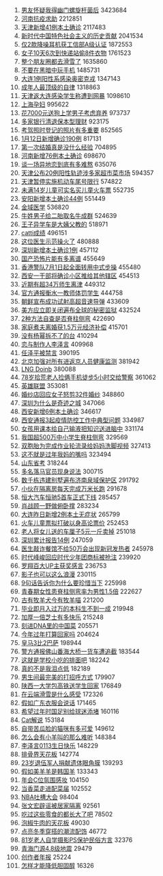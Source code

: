 1. [男友怀疑我得幽门螺旋杆菌后](https://s.weibo.com//weibo?q=%23%E7%94%B7%E5%8F%8B%E6%80%80%E7%96%91%E6%88%91%E5%BE%97%E5%B9%BD%E9%97%A8%E8%9E%BA%E6%97%8B%E6%9D%86%E8%8F%8C%E5%90%8E%23&Refer=top) 3423684
2. [河南抗疫求助](https://s.weibo.com//weibo?q=%23%E6%B2%B3%E5%8D%97%E6%8A%97%E7%96%AB%E6%B1%82%E5%8A%A9%23&Refer=top) 2212851
3. [天津新增41例本土确诊](https://s.weibo.com//weibo?q=%23%E5%A4%A9%E6%B4%A5%E6%96%B0%E5%A2%9E41%E4%BE%8B%E6%9C%AC%E5%9C%9F%E7%A1%AE%E8%AF%8A%23&Refer=top) 2117483
4. [新时代中国特色社会主义的历史贡献](https://s.weibo.com//weibo?q=%23%E6%96%B0%E6%97%B6%E4%BB%A3%E4%B8%AD%E5%9B%BD%E7%89%B9%E8%89%B2%E7%A4%BE%E4%BC%9A%E4%B8%BB%E4%B9%89%E7%9A%84%E5%8E%86%E5%8F%B2%E8%B4%A1%E7%8C%AE%23&Refer=top) 2041534
5. [仅2款降噪耳机获工信部A级认证](https://s.weibo.com//weibo?q=%23%E4%BB%852%E6%AC%BE%E9%99%8D%E5%99%AA%E8%80%B3%E6%9C%BA%E8%8E%B7%E5%B7%A5%E4%BF%A1%E9%83%A8A%E7%BA%A7%E8%AE%A4%E8%AF%81%23&Refer=top) 1872553
6. [女子10天6次到快递站偷8件衣物](https://s.weibo.com//weibo?q=%23%E5%A5%B3%E5%AD%9010%E5%A4%A96%E6%AC%A1%E5%88%B0%E5%BF%AB%E9%80%92%E7%AB%99%E5%81%B78%E4%BB%B6%E8%A1%A3%E7%89%A9%23&Refer=top) 1761523
7. [整个朋友圈都去滑雪了](https://s.weibo.com//weibo?q=%E6%95%B4%E4%B8%AA%E6%9C%8B%E5%8F%8B%E5%9C%88%E9%83%BD%E5%8E%BB%E6%BB%91%E9%9B%AA%E4%BA%86&Refer=top) 1635860
8. [不要在黑暗中玩手机](https://s.weibo.com//weibo?q=%23%E4%B8%8D%E8%A6%81%E5%9C%A8%E9%BB%91%E6%9A%97%E4%B8%AD%E7%8E%A9%E6%89%8B%E6%9C%BA%23&Refer=top) 1485731
9. [大连1例阳性系感染奥密克戎](https://s.weibo.com//weibo?q=%23%E5%A4%A7%E8%BF%9E1%E4%BE%8B%E9%98%B3%E6%80%A7%E7%B3%BB%E6%84%9F%E6%9F%93%E5%A5%A5%E5%AF%86%E5%85%8B%E6%88%8E%23&Refer=top) 1347143
10. [成年人最顶级的自律](https://s.weibo.com//weibo?q=%23%E6%88%90%E5%B9%B4%E4%BA%BA%E6%9C%80%E9%A1%B6%E7%BA%A7%E7%9A%84%E8%87%AA%E5%BE%8B%23&Refer=top) 1318863
11. [天津返大连感染学生称遭到网暴](https://s.weibo.com//weibo?q=%23%E5%A4%A9%E6%B4%A5%E8%BF%94%E5%A4%A7%E8%BF%9E%E6%84%9F%E6%9F%93%E5%AD%A6%E7%94%9F%E7%A7%B0%E9%81%AD%E5%88%B0%E7%BD%91%E6%9A%B4%23&Refer=top) 1098610
12. [上海孕妇](https://s.weibo.com//weibo?q=%E4%B8%8A%E6%B5%B7%E5%AD%95%E5%A6%87&Refer=top) 995622
13. [花7000元送狗上学男子考虑弃养](https://s.weibo.com//weibo?q=%23%E8%8A%B17000%E5%85%83%E9%80%81%E7%8B%97%E4%B8%8A%E5%AD%A6%E7%94%B7%E5%AD%90%E8%80%83%E8%99%91%E5%BC%83%E5%85%BB%23&Refer=top) 973737
14. [多家银行清退保本型理财](https://s.weibo.com//weibo?q=%23%E5%A4%9A%E5%AE%B6%E9%93%B6%E8%A1%8C%E6%B8%85%E9%80%80%E4%BF%9D%E6%9C%AC%E5%9E%8B%E7%90%86%E8%B4%A2%23&Refer=top) 923175
15. [考驾照时登记的照片有多重要](https://s.weibo.com//weibo?q=%23%E8%80%83%E9%A9%BE%E7%85%A7%E6%97%B6%E7%99%BB%E8%AE%B0%E7%9A%84%E7%85%A7%E7%89%87%E6%9C%89%E5%A4%9A%E9%87%8D%E8%A6%81%23&Refer=top) 852565
16. [1月12日新增确诊190例](https://s.weibo.com//weibo?q=%231%E6%9C%8812%E6%97%A5%E6%96%B0%E5%A2%9E%E7%A1%AE%E8%AF%8A190%E4%BE%8B%23&Refer=top) 817131
17. [第一次结婚真是没什么经验](https://s.weibo.com//weibo?q=%23%E7%AC%AC%E4%B8%80%E6%AC%A1%E7%BB%93%E5%A9%9A%E7%9C%9F%E6%98%AF%E6%B2%A1%E4%BB%80%E4%B9%88%E7%BB%8F%E9%AA%8C%23&Refer=top) 704895
18. [河南新增76例本土确诊](https://s.weibo.com//weibo?q=%23%E6%B2%B3%E5%8D%97%E6%96%B0%E5%A2%9E76%E4%BE%8B%E6%9C%AC%E5%9C%9F%E7%A1%AE%E8%AF%8A%23&Refer=top) 698670
19. [谈一场异地恋到底有多难熬](https://s.weibo.com//weibo?q=%E8%B0%88%E4%B8%80%E5%9C%BA%E5%BC%82%E5%9C%B0%E6%81%8B%E5%88%B0%E5%BA%95%E6%9C%89%E5%A4%9A%E9%9A%BE%E7%86%AC&Refer=top) 635076
20. [天津公布20例阳性轨迹涉多家超市菜市场](https://s.weibo.com//weibo?q=%23%E5%A4%A9%E6%B4%A5%E5%85%AC%E5%B8%8320%E4%BE%8B%E9%98%B3%E6%80%A7%E8%BD%A8%E8%BF%B9%E6%B6%89%E5%A4%9A%E5%AE%B6%E8%B6%85%E5%B8%82%E8%8F%9C%E5%B8%82%E5%9C%BA%23&Refer=top) 594357
21. [天津暂停实施机动车尾号限行](https://s.weibo.com//weibo?q=%23%E5%A4%A9%E6%B4%A5%E6%9A%82%E5%81%9C%E5%AE%9E%E6%96%BD%E6%9C%BA%E5%8A%A8%E8%BD%A6%E5%B0%BE%E5%8F%B7%E9%99%90%E8%A1%8C%23&Refer=top) 574822
22. [未满14岁儿童可实名买儿童火车票](https://s.weibo.com//weibo?q=%23%E6%9C%AA%E6%BB%A114%E5%B2%81%E5%84%BF%E7%AB%A5%E5%8F%AF%E5%AE%9E%E5%90%8D%E4%B9%B0%E5%84%BF%E7%AB%A5%E7%81%AB%E8%BD%A6%E7%A5%A8%23&Refer=top) 552735
23. [安阳新增本土确诊44例](https://s.weibo.com//weibo?q=%23%E5%AE%89%E9%98%B3%E6%96%B0%E5%A2%9E%E6%9C%AC%E5%9C%9F%E7%A1%AE%E8%AF%8A44%E4%BE%8B%23&Refer=top) 551449
24. [金域医学](https://s.weibo.com//weibo?q=%E9%87%91%E5%9F%9F%E5%8C%BB%E5%AD%A6&Refer=top) 536820
25. [牛姓男子给二胎取名牛成群](https://s.weibo.com//weibo?q=%23%E7%89%9B%E5%A7%93%E7%94%B7%E5%AD%90%E7%BB%99%E4%BA%8C%E8%83%8E%E5%8F%96%E5%90%8D%E7%89%9B%E6%88%90%E7%BE%A4%23&Refer=top) 524639
26. [王子异学车是大姨父教的](https://s.weibo.com//weibo?q=%23%E7%8E%8B%E5%AD%90%E5%BC%82%E5%AD%A6%E8%BD%A6%E6%98%AF%E5%A4%A7%E5%A7%A8%E7%88%B6%E6%95%99%E7%9A%84%23&Refer=top) 518971
27. [catti成绩](https://s.weibo.com//weibo?q=catti%E6%88%90%E7%BB%A9&Refer=top) 496151
28. [这位医生示范操火了](https://s.weibo.com//weibo?q=%23%E8%BF%99%E4%BD%8D%E5%8C%BB%E7%94%9F%E7%A4%BA%E8%8C%83%E6%93%8D%E7%81%AB%E4%BA%86%23&Refer=top) 480888
29. [深圳新增本土确诊1例](https://s.weibo.com//weibo?q=%23%E6%B7%B1%E5%9C%B3%E6%96%B0%E5%A2%9E%E6%9C%AC%E5%9C%9F%E7%A1%AE%E8%AF%8A1%E4%BE%8B%23&Refer=top) 457112
30. [国产恐怖片能有多离谱](https://s.weibo.com//weibo?q=%23%E5%9B%BD%E4%BA%A7%E6%81%90%E6%80%96%E7%89%87%E8%83%BD%E6%9C%89%E5%A4%9A%E7%A6%BB%E8%B0%B1%23&Refer=top) 455649
31. [香港警队7月1日起全面转用中式步操](https://s.weibo.com//weibo?q=%23%E9%A6%99%E6%B8%AF%E8%AD%A6%E9%98%9F7%E6%9C%881%E6%97%A5%E8%B5%B7%E5%85%A8%E9%9D%A2%E8%BD%AC%E7%94%A8%E4%B8%AD%E5%BC%8F%E6%AD%A5%E6%93%8D%23&Refer=top) 455480
32. [西安一干部将确诊小区推给其他辖区](https://s.weibo.com//weibo?q=%23%E8%A5%BF%E5%AE%89%E4%B8%80%E5%B9%B2%E9%83%A8%E5%B0%86%E7%A1%AE%E8%AF%8A%E5%B0%8F%E5%8C%BA%E6%8E%A8%E7%BB%99%E5%85%B6%E4%BB%96%E8%BE%96%E5%8C%BA%23&Refer=top) 454513
33. [近期有超34万师生离津](https://s.weibo.com//weibo?q=%23%E8%BF%91%E6%9C%9F%E6%9C%89%E8%B6%8534%E4%B8%87%E5%B8%88%E7%94%9F%E7%A6%BB%E6%B4%A5%23&Refer=top) 449312
34. [官方通报衡水一教师体罚学生](https://s.weibo.com//weibo?q=%23%E5%AE%98%E6%96%B9%E9%80%9A%E6%8A%A5%E8%A1%A1%E6%B0%B4%E4%B8%80%E6%95%99%E5%B8%88%E4%BD%93%E7%BD%9A%E5%AD%A6%E7%94%9F%23&Refer=top) 444758
35. [朝鲜宣布成功试射高超音速导弹](https://s.weibo.com//weibo?q=%23%E6%9C%9D%E9%B2%9C%E5%AE%A3%E5%B8%83%E6%88%90%E5%8A%9F%E8%AF%95%E5%B0%84%E9%AB%98%E8%B6%85%E9%9F%B3%E9%80%9F%E5%AF%BC%E5%BC%B9%23&Refer=top) 433609
36. [美方应立即关闭遍布全球的秘密监狱](https://s.weibo.com//weibo?q=%23%E7%BE%8E%E6%96%B9%E5%BA%94%E7%AB%8B%E5%8D%B3%E5%85%B3%E9%97%AD%E9%81%8D%E5%B8%83%E5%85%A8%E7%90%83%E7%9A%84%E7%A7%98%E5%AF%86%E7%9B%91%E7%8B%B1%23&Refer=top) 432524
37. [2种方法自查是否脊柱侧弯](https://s.weibo.com//weibo?q=%232%E7%A7%8D%E6%96%B9%E6%B3%95%E8%87%AA%E6%9F%A5%E6%98%AF%E5%90%A6%E8%84%8A%E6%9F%B1%E4%BE%A7%E5%BC%AF%23&Refer=top) 422690
38. [家庭煮夫离婚获1.5万元经济补偿](https://s.weibo.com//weibo?q=%23%E5%AE%B6%E5%BA%AD%E7%85%AE%E5%A4%AB%E7%A6%BB%E5%A9%9A%E8%8E%B71.5%E4%B8%87%E5%85%83%E7%BB%8F%E6%B5%8E%E8%A1%A5%E5%81%BF%23&Refer=top) 415701
39. [没有杨幂拆不了的台](https://s.weibo.com//weibo?q=%23%E6%B2%A1%E6%9C%89%E6%9D%A8%E5%B9%82%E6%8B%86%E4%B8%8D%E4%BA%86%E7%9A%84%E5%8F%B0%23&Refer=top) 410294
40. [恋与制作人李泽言](https://s.weibo.com//weibo?q=%E6%81%8B%E4%B8%8E%E5%88%B6%E4%BD%9C%E4%BA%BA%E6%9D%8E%E6%B3%BD%E8%A8%80&Refer=top) 409968
41. [任泽平被禁言](https://s.weibo.com//weibo?q=%23%E4%BB%BB%E6%B3%BD%E5%B9%B3%E8%A2%AB%E7%A6%81%E8%A8%80%23&Refer=top) 390195
42. [北京加强对所有进返京人员健康监测](https://s.weibo.com//weibo?q=%23%E5%8C%97%E4%BA%AC%E5%8A%A0%E5%BC%BA%E5%AF%B9%E6%89%80%E6%9C%89%E8%BF%9B%E8%BF%94%E4%BA%AC%E4%BA%BA%E5%91%98%E5%81%A5%E5%BA%B7%E7%9B%91%E6%B5%8B%23&Refer=top) 381942
43. [LNG Doinb](https://s.weibo.com//weibo?q=LNG%20Doinb&Refer=top) 380088
44. [78岁拾荒老人捡俩手机徒步5小时交给警察](https://s.weibo.com//weibo?q=%2378%E5%B2%81%E6%8B%BE%E8%8D%92%E8%80%81%E4%BA%BA%E6%8D%A1%E4%BF%A9%E6%89%8B%E6%9C%BA%E5%BE%92%E6%AD%A55%E5%B0%8F%E6%97%B6%E4%BA%A4%E7%BB%99%E8%AD%A6%E5%AF%9F%23&Refer=top) 361062
45. [英雄联盟](https://s.weibo.com//weibo?q=%E8%8B%B1%E9%9B%84%E8%81%94%E7%9B%9F&Refer=top) 353081
46. [婚纱店回应女子怒剪32件婚纱](https://s.weibo.com//weibo?q=%23%E5%A9%9A%E7%BA%B1%E5%BA%97%E5%9B%9E%E5%BA%94%E5%A5%B3%E5%AD%90%E6%80%92%E5%89%AA32%E4%BB%B6%E5%A9%9A%E7%BA%B1%23&Refer=top) 348860
47. [深圳为什么是奇迹之城](https://s.weibo.com//weibo?q=%23%E6%B7%B1%E5%9C%B3%E4%B8%BA%E4%BB%80%E4%B9%88%E6%98%AF%E5%A5%87%E8%BF%B9%E4%B9%8B%E5%9F%8E%23&Refer=top) 347066
48. [西安新增6例本土确诊](https://s.weibo.com//weibo?q=%23%E8%A5%BF%E5%AE%89%E6%96%B0%E5%A2%9E6%E4%BE%8B%E6%9C%AC%E5%9C%9F%E7%A1%AE%E8%AF%8A%23&Refer=top) 346617
49. [西安通报3起疫情防控工作中典型问题](https://s.weibo.com//weibo?q=%23%E8%A5%BF%E5%AE%89%E9%80%9A%E6%8A%A53%E8%B5%B7%E7%96%AB%E6%83%85%E9%98%B2%E6%8E%A7%E5%B7%A5%E4%BD%9C%E4%B8%AD%E5%85%B8%E5%9E%8B%E9%97%AE%E9%A2%98%23&Refer=top) 334987
50. [女孩用课本给自己输液把知识送进脑中](https://s.weibo.com//weibo?q=%23%E5%A5%B3%E5%AD%A9%E7%94%A8%E8%AF%BE%E6%9C%AC%E7%BB%99%E8%87%AA%E5%B7%B1%E8%BE%93%E6%B6%B2%E6%8A%8A%E7%9F%A5%E8%AF%86%E9%80%81%E8%BF%9B%E8%84%91%E4%B8%AD%23&Refer=top) 331174
51. [我国超500万中小学生脊柱侧弯](https://s.weibo.com//weibo?q=%23%E6%88%91%E5%9B%BD%E8%B6%85500%E4%B8%87%E4%B8%AD%E5%B0%8F%E5%AD%A6%E7%94%9F%E8%84%8A%E6%9F%B1%E4%BE%A7%E5%BC%AF%23&Refer=top) 329569
52. [双胞胎为完成作业轮流录给妈妈洗脚视频](https://s.weibo.com//weibo?q=%23%E5%8F%8C%E8%83%9E%E8%83%8E%E4%B8%BA%E5%AE%8C%E6%88%90%E4%BD%9C%E4%B8%9A%E8%BD%AE%E6%B5%81%E5%BD%95%E7%BB%99%E5%A6%88%E5%A6%88%E6%B4%97%E8%84%9A%E8%A7%86%E9%A2%91%23&Refer=top) 327413
53. [这不就是过年我妈的嘴吗](https://s.weibo.com//weibo?q=%23%E8%BF%99%E4%B8%8D%E5%B0%B1%E6%98%AF%E8%BF%87%E5%B9%B4%E6%88%91%E5%A6%88%E7%9A%84%E5%98%B4%E5%90%97%23&Refer=top) 323494
54. [山东省考](https://s.weibo.com//weibo?q=%E5%B1%B1%E4%B8%9C%E7%9C%81%E8%80%83&Refer=top) 318244
55. [多名落马官员现身说法](https://s.weibo.com//weibo?q=%23%E5%A4%9A%E5%90%8D%E8%90%BD%E9%A9%AC%E5%AE%98%E5%91%98%E7%8E%B0%E8%BA%AB%E8%AF%B4%E6%B3%95%23&Refer=top) 300715
56. [数千栋违建别墅遍布济南泉域保护区](https://s.weibo.com//weibo?q=%23%E6%95%B0%E5%8D%83%E6%A0%8B%E8%BF%9D%E5%BB%BA%E5%88%AB%E5%A2%85%E9%81%8D%E5%B8%83%E6%B5%8E%E5%8D%97%E6%B3%89%E5%9F%9F%E4%BF%9D%E6%8A%A4%E5%8C%BA%23&Refer=top) 291792
57. [小伙在隔离房每天完成万米长跑](https://s.weibo.com//weibo?q=%23%E5%B0%8F%E4%BC%99%E5%9C%A8%E9%9A%94%E7%A6%BB%E6%88%BF%E6%AF%8F%E5%A4%A9%E5%AE%8C%E6%88%90%E4%B8%87%E7%B1%B3%E9%95%BF%E8%B7%91%23&Refer=top) 291678
58. [恒大汽车恒驰5首车正式下线](https://s.weibo.com//weibo?q=%23%E6%81%92%E5%A4%A7%E6%B1%BD%E8%BD%A6%E6%81%92%E9%A9%B05%E9%A6%96%E8%BD%A6%E6%AD%A3%E5%BC%8F%E4%B8%8B%E7%BA%BF%23&Refer=top) 285457
59. [肖战顾一野做俯卧撑](https://s.weibo.com//weibo?q=%E8%82%96%E6%88%98%E9%A1%BE%E4%B8%80%E9%87%8E%E5%81%9A%E4%BF%AF%E5%8D%A7%E6%92%91&Refer=top) 283234
60. [大连昨日新增2例本土无症状](https://s.weibo.com//weibo?q=%23%E5%A4%A7%E8%BF%9E%E6%98%A8%E6%97%A5%E6%96%B0%E5%A2%9E2%E4%BE%8B%E6%9C%AC%E5%9C%9F%E6%97%A0%E7%97%87%E7%8A%B6%23&Refer=top) 265799
61. [火车儿童票拟打破以身高论票价](https://s.weibo.com//weibo?q=%23%E7%81%AB%E8%BD%A6%E5%84%BF%E7%AB%A5%E7%A5%A8%E6%8B%9F%E6%89%93%E7%A0%B4%E4%BB%A5%E8%BA%AB%E9%AB%98%E8%AE%BA%E7%A5%A8%E4%BB%B7%23&Refer=top) 252453
62. [老人将女儿送的车厘子5元一斤卖掉](https://s.weibo.com//weibo?q=%23%E8%80%81%E4%BA%BA%E5%B0%86%E5%A5%B3%E5%84%BF%E9%80%81%E7%9A%84%E8%BD%A6%E5%8E%98%E5%AD%905%E5%85%83%E4%B8%80%E6%96%A4%E5%8D%96%E6%8E%89%23&Refer=top) 251018
63. [深圳累计报告14例](https://s.weibo.com//weibo?q=%23%E6%B7%B1%E5%9C%B3%E7%B4%AF%E8%AE%A1%E6%8A%A5%E5%91%8A14%E4%BE%8B%23&Refer=top) 247059
64. [医生敲诈餐馆不给50万会出现新冠发热者](https://s.weibo.com//weibo?q=%23%E5%8C%BB%E7%94%9F%E6%95%B2%E8%AF%88%E9%A4%90%E9%A6%86%E4%B8%8D%E7%BB%9950%E4%B8%87%E4%BC%9A%E5%87%BA%E7%8E%B0%E6%96%B0%E5%86%A0%E5%8F%91%E7%83%AD%E8%80%85%23&Refer=top) 245978
65. [时代峰峻回应时代少年团商标被抢注](https://s.weibo.com//weibo?q=%23%E6%97%B6%E4%BB%A3%E5%B3%B0%E5%B3%BB%E5%9B%9E%E5%BA%94%E6%97%B6%E4%BB%A3%E5%B0%91%E5%B9%B4%E5%9B%A2%E5%95%86%E6%A0%87%E8%A2%AB%E6%8A%A2%E6%B3%A8%23&Refer=top) 239920
66. [罗翔百大UP主获奖感言](https://s.weibo.com//weibo?q=%23%E7%BD%97%E7%BF%94%E7%99%BE%E5%A4%A7UP%E4%B8%BB%E8%8E%B7%E5%A5%96%E6%84%9F%E8%A8%80%23&Refer=top) 236753
67. [影子也可以这么浪漫](https://s.weibo.com//weibo?q=%23%E5%BD%B1%E5%AD%90%E4%B9%9F%E5%8F%AF%E4%BB%A5%E8%BF%99%E4%B9%88%E6%B5%AA%E6%BC%AB%23&Refer=top) 230115
68. [9句话告诉你为什么要珍惜当下](https://s.weibo.com//weibo?q=%239%E5%8F%A5%E8%AF%9D%E5%91%8A%E8%AF%89%E4%BD%A0%E4%B8%BA%E4%BB%80%E4%B9%88%E8%A6%81%E7%8F%8D%E6%83%9C%E5%BD%93%E4%B8%8B%23&Refer=top) 225998
69. [青春期女性患脊柱侧弯率为男性1.5倍](https://s.weibo.com//weibo?q=%23%E9%9D%92%E6%98%A5%E6%9C%9F%E5%A5%B3%E6%80%A7%E6%82%A3%E8%84%8A%E6%9F%B1%E4%BE%A7%E5%BC%AF%E7%8E%87%E4%B8%BA%E7%94%B7%E6%80%A71.5%E5%80%8D%23&Refer=top) 222627
70. [古有牧羊犬今有牧羊喵](https://s.weibo.com//weibo?q=%23%E5%8F%A4%E6%9C%89%E7%89%A7%E7%BE%8A%E7%8A%AC%E4%BB%8A%E6%9C%89%E7%89%A7%E7%BE%8A%E5%96%B5%23&Refer=top) 221200
71. [毕业即月入过万的本科生不到一成](https://s.weibo.com//weibo?q=%23%E6%AF%95%E4%B8%9A%E5%8D%B3%E6%9C%88%E5%85%A5%E8%BF%87%E4%B8%87%E7%9A%84%E6%9C%AC%E7%A7%91%E7%94%9F%E4%B8%8D%E5%88%B0%E4%B8%80%E6%88%90%23&Refer=top) 219948
72. [加厚一倍芝士有多快乐](https://s.weibo.com//weibo?q=%E5%8A%A0%E5%8E%9A%E4%B8%80%E5%80%8D%E8%8A%9D%E5%A3%AB%E6%9C%89%E5%A4%9A%E5%BF%AB%E4%B9%90&Refer=top) 215248
73. [刻进DNA里的中国菜](https://s.weibo.com//weibo?q=%23%E5%88%BB%E8%BF%9BDNA%E9%87%8C%E7%9A%84%E4%B8%AD%E5%9B%BD%E8%8F%9C%23&Refer=top) 205571
74. [今年过年打算回家吗](https://s.weibo.com//weibo?q=%23%E4%BB%8A%E5%B9%B4%E8%BF%87%E5%B9%B4%E6%89%93%E7%AE%97%E5%9B%9E%E5%AE%B6%E5%90%97%23&Refer=top) 204624
75. [皇马3比2巴萨](https://s.weibo.com//weibo?q=%E7%9A%87%E9%A9%AC3%E6%AF%942%E5%B7%B4%E8%90%A8&Refer=top) 198944
76. [警方通报佛山番海大桥一货车遭追截](https://s.weibo.com//weibo?q=%23%E8%AD%A6%E6%96%B9%E9%80%9A%E6%8A%A5%E4%BD%9B%E5%B1%B1%E7%95%AA%E6%B5%B7%E5%A4%A7%E6%A1%A5%E4%B8%80%E8%B4%A7%E8%BD%A6%E9%81%AD%E8%BF%BD%E6%88%AA%23&Refer=top) 183544
77. [这就是学校小吃的排面吧](https://s.weibo.com//weibo?q=%23%E8%BF%99%E5%B0%B1%E6%98%AF%E5%AD%A6%E6%A0%A1%E5%B0%8F%E5%90%83%E7%9A%84%E6%8E%92%E9%9D%A2%E5%90%A7%23&Refer=top) 182242
78. [真的不是我泪点低](https://s.weibo.com//weibo?q=%23%E7%9C%9F%E7%9A%84%E4%B8%8D%E6%98%AF%E6%88%91%E6%B3%AA%E7%82%B9%E4%BD%8E%23&Refer=top) 182189
79. [男生间最完美的打招呼方式](https://s.weibo.com//weibo?q=%23%E7%94%B7%E7%94%9F%E9%97%B4%E6%9C%80%E5%AE%8C%E7%BE%8E%E7%9A%84%E6%89%93%E6%8B%9B%E5%91%BC%E6%96%B9%E5%BC%8F%23&Refer=top) 179907
80. [陕西一大学包高铁送学生回家](https://s.weibo.com//weibo?q=%23%E9%99%95%E8%A5%BF%E4%B8%80%E5%A4%A7%E5%AD%A6%E5%8C%85%E9%AB%98%E9%93%81%E9%80%81%E5%AD%A6%E7%94%9F%E5%9B%9E%E5%AE%B6%23&Refer=top) 176849
81. [在云端滑雪是什么感受](https://s.weibo.com//weibo?q=%23%E5%9C%A8%E4%BA%91%E7%AB%AF%E6%BB%91%E9%9B%AA%E6%98%AF%E4%BB%80%E4%B9%88%E6%84%9F%E5%8F%97%23&Refer=top) 172326
82. [假如广东衣服会说话](https://s.weibo.com//weibo?q=%E5%81%87%E5%A6%82%E5%B9%BF%E4%B8%9C%E8%A1%A3%E6%9C%8D%E4%BC%9A%E8%AF%B4%E8%AF%9D&Refer=top) 171465
83. [希望过年时国足别给球迷添堵](https://s.weibo.com//weibo?q=%23%E5%B8%8C%E6%9C%9B%E8%BF%87%E5%B9%B4%E6%97%B6%E5%9B%BD%E8%B6%B3%E5%88%AB%E7%BB%99%E7%90%83%E8%BF%B7%E6%B7%BB%E5%A0%B5%23&Refer=top) 160116
84. [Cat解说](https://s.weibo.com//weibo?q=%23Cat%E8%A7%A3%E8%AF%B4%23&Refer=top) 153184
85. [自带苦瓜脸的猫咪有多可爱](https://s.weibo.com//weibo?q=%23%E8%87%AA%E5%B8%A6%E8%8B%A6%E7%93%9C%E8%84%B8%E7%9A%84%E7%8C%AB%E5%92%AA%E6%9C%89%E5%A4%9A%E5%8F%AF%E7%88%B1%23&Refer=top) 149612
86. [怎么会有小羊叫的那么难听](https://s.weibo.com//weibo?q=%23%E6%80%8E%E4%B9%88%E4%BC%9A%E6%9C%89%E5%B0%8F%E7%BE%8A%E5%8F%AB%E7%9A%84%E9%82%A3%E4%B9%88%E9%9A%BE%E5%90%AC%23&Refer=top) 148384
87. [李泽言0113生日快乐](https://s.weibo.com//weibo?q=%E6%9D%8E%E6%B3%BD%E8%A8%800113%E7%94%9F%E6%97%A5%E5%BF%AB%E4%B9%90&Refer=top) 148229
88. [排骨界天花板](https://s.weibo.com//weibo?q=%23%E6%8E%92%E9%AA%A8%E7%95%8C%E5%A4%A9%E8%8A%B1%E6%9D%BF%23&Refer=top) 142774
89. [23岁退伍军人捐献遗体眼角膜](https://s.weibo.com//weibo?q=%2323%E5%B2%81%E9%80%80%E4%BC%8D%E5%86%9B%E4%BA%BA%E6%8D%90%E7%8C%AE%E9%81%97%E4%BD%93%E7%9C%BC%E8%A7%92%E8%86%9C%23&Refer=top) 139293
90. [假如美羊羊是韩国羊](https://s.weibo.com//weibo?q=%23%E5%81%87%E5%A6%82%E7%BE%8E%E7%BE%8A%E7%BE%8A%E6%98%AF%E9%9F%A9%E5%9B%BD%E7%BE%8A%23&Refer=top) 133343
91. [年会C位氛围感妆](https://s.weibo.com//weibo?q=%23%E5%B9%B4%E4%BC%9AC%E4%BD%8D%E6%B0%9B%E5%9B%B4%E6%84%9F%E5%A6%86%23&Refer=top) 104150
92. [当香菜走进配菜届](https://s.weibo.com//weibo?q=%23%E5%BD%93%E9%A6%99%E8%8F%9C%E8%B5%B0%E8%BF%9B%E9%85%8D%E8%8F%9C%E5%B1%8A%23&Refer=top) 102552
93. [NBA吐槽大会](https://s.weibo.com//weibo?q=%23NBA%E5%90%90%E6%A7%BD%E5%A4%A7%E4%BC%9A%23&Refer=top) 98404
94. [张文宏辟谣被居家隔离](https://s.weibo.com//weibo?q=%23%E5%BC%A0%E6%96%87%E5%AE%8F%E8%BE%9F%E8%B0%A3%E8%A2%AB%E5%B1%85%E5%AE%B6%E9%9A%94%E7%A6%BB%23&Refer=top) 92561
95. [吃过这些零食的都长大了吧](https://s.weibo.com//weibo?q=%23%E5%90%83%E8%BF%87%E8%BF%99%E4%BA%9B%E9%9B%B6%E9%A3%9F%E7%9A%84%E9%83%BD%E9%95%BF%E5%A4%A7%E4%BA%86%E5%90%A7%23&Refer=top) 78502
96. [泡椒牛肉的天花板](https://s.weibo.com//weibo?q=%23%E6%B3%A1%E6%A4%92%E7%89%9B%E8%82%89%E7%9A%84%E5%A4%A9%E8%8A%B1%E6%9D%BF%23&Refer=top) 49030
97. [点亮冬季穿搭的潮流配饰](https://s.weibo.com//weibo?q=%23%E7%82%B9%E4%BA%AE%E5%86%AC%E5%AD%A3%E7%A9%BF%E6%90%AD%E7%9A%84%E6%BD%AE%E6%B5%81%E9%85%8D%E9%A5%B0%23&Refer=top) 46772
98. [81岁老人自学摄影PS保护民俗方言](https://s.weibo.com//weibo?q=%2381%E5%B2%81%E8%80%81%E4%BA%BA%E8%87%AA%E5%AD%A6%E6%91%84%E5%BD%B1PS%E4%BF%9D%E6%8A%A4%E6%B0%91%E4%BF%97%E6%96%B9%E8%A8%80%23&Refer=top) 32376
99. [青海门源4.8级地震](https://s.weibo.com//weibo?q=%23%E9%9D%92%E6%B5%B7%E9%97%A8%E6%BA%904.8%E7%BA%A7%E5%9C%B0%E9%9C%87%23&Refer=top) 29479
100. [创作者年报](https://s.weibo.com//weibo?q=%E5%88%9B%E4%BD%9C%E8%80%85%E5%B9%B4%E6%8A%A5&Refer=top) 25224
101. [怎样才能降低胆固醇](https://s.weibo.com//weibo?q=%23%E6%80%8E%E6%A0%B7%E6%89%8D%E8%83%BD%E9%99%8D%E4%BD%8E%E8%83%86%E5%9B%BA%E9%86%87%23&Refer=top) 16326
